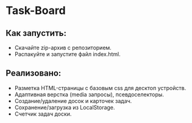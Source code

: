 # Task-Board
## Как запустить:
   - Скачайте zip-архив c репозиторием.
   - Распакуйте и запустите файл index.html.
## Реализовано:
   - Разметка HTML-страницы с базовым css для десктоп устройств.
   - Адаптивная верстка (media запросы), псевдоселекторы.
   - Создание/удаление досок и карточек задач.
   - Сохранение/загрузка из LocalStorage.
   - Счетчик задач доски.



